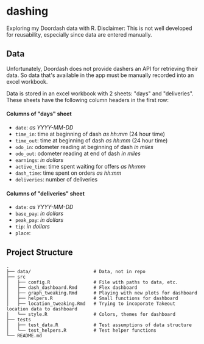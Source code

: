 # dashing
Exploring my Doordash data with R.
Disclaimer: This is not well developed for reusability, especially since data are entered manually.

## Data

Unfortunately, Doordash does not provide dashers an API for retrieving their data. So data that's available in the app must be manually recorded into an excel workbook.

Data is stored in an excel workbook with 2 sheets: "days" and "deliveries". These sheets have the following column headers in the first row:

#### Columns of "days" sheet

* `date`: *as YYYY-MM-DD*
* `time_in`: time at beginning of dash *as hh:mm* (24 hour time) 
* `time_out`: time at beginning of dash *as hh:mm* (24 hour time)
* `odo_in`: odometer reading at beginning of dash *in miles*
* `odo_out`: odometer reading at end of dash *in miles*
* `earnings`: *in dollars*
* `active_time`: time spent waiting for offers *as hh:mm*
* `dash_time`: time spent on orders *as hh:mm*
* `deliveries`: number of deliveries

#### Columns of "deliveries" sheet

* `date`: *as YYYY-MM-DD*
* `base_pay`: *in dollars*
* `peak_pay`: *in dollars*
* `tip`: *in dollars*
* `place`:

## Project Structure

```
.
├── data/                       # Data, not in repo                
├── src
│   ├── config.R                # File with paths to data, etc.
│   ├── dash_dashboard.Rmd      # Flex dashboard
│   ├── graph_tweaking.Rmd      # Playing with new plots for dashboard
│   ├── helpers.R               # Small functions for dashboard
│   ├── location_tweaking.Rmd   # Trying to incoporate Takeout location data to dashboard
│   └── style.R                 # Colors, themes for dashboard 
├── tests
│   ├── test_data.R             # Test assumptions of data structure
│   └── test_helpers.R          # Test helper functions
└── README.md
```
